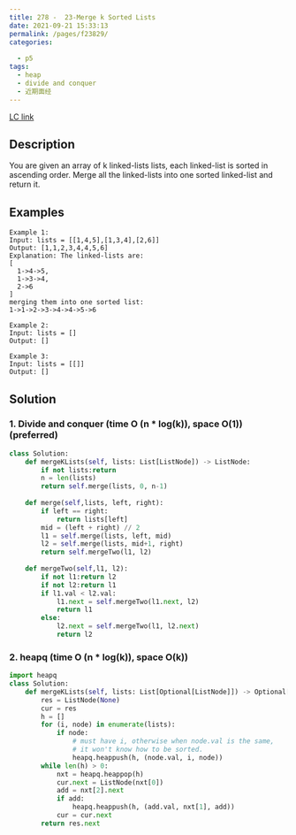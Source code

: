 ```yaml
---
title: 278 -  23-Merge k Sorted Lists
date: 2021-09-21 15:33:13
permalink: /pages/f23829/
categories:
   
  - p5
tags:
  - heap
  - divide and conquer
  - 近期面经
---
```

[LC link](https://leetcode.com/problems/merge-k-sorted-lists/)

## Description
You are given an array of k linked-lists lists, each linked-list is sorted in ascending order.
Merge all the linked-lists into one sorted linked-list and return it.

## Examples
```
Example 1:
Input: lists = [[1,4,5],[1,3,4],[2,6]]
Output: [1,1,2,3,4,4,5,6]
Explanation: The linked-lists are:
[
  1->4->5,
  1->3->4,
  2->6
]
merging them into one sorted list:
1->1->2->3->4->4->5->6

Example 2:
Input: lists = []
Output: []

Example 3:
Input: lists = [[]]
Output: []
``` 
## Solution

### 1. Divide and conquer (time O (n * log(k)), space O(1)) (preferred)
```python
class Solution:
    def mergeKLists(self, lists: List[ListNode]) -> ListNode:
        if not lists:return 
        n = len(lists)
        return self.merge(lists, 0, n-1)
    
    def merge(self,lists, left, right):
        if left == right:
            return lists[left]
        mid = (left + right) // 2
        l1 = self.merge(lists, left, mid)
        l2 = self.merge(lists, mid+1, right)
        return self.mergeTwo(l1, l2)
    
    def mergeTwo(self,l1, l2):
        if not l1:return l2
        if not l2:return l1
        if l1.val < l2.val:
            l1.next = self.mergeTwo(l1.next, l2)
            return l1
        else:
            l2.next = self.mergeTwo(l1, l2.next)
            return l2
```

### 2. heapq (time O (n * log(k)), space O(k))
```python
import heapq
class Solution:
    def mergeKLists(self, lists: List[Optional[ListNode]]) -> Optional[ListNode]:
        res = ListNode(None)
        cur = res
        h = []
        for (i, node) in enumerate(lists):
            if node:
                # must have i, otherwise when node.val is the same, 
                # it won't know how to be sorted.
                heapq.heappush(h, (node.val, i, node))
        while len(h) > 0:
            nxt = heapq.heappop(h)
            cur.next = ListNode(nxt[0])
            add = nxt[2].next
            if add:
                heapq.heappush(h, (add.val, nxt[1], add))
            cur = cur.next
        return res.next
```
